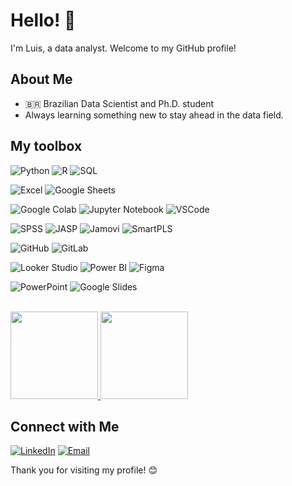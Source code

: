 # Hello! 👋

I'm Luis, a data analyst. Welcome to my GitHub profile!

## About Me
- 🇧🇷 Brazilian Data Scientist and Ph.D. student
- Always learning something new to stay ahead in the data field.


## My toolbox

![Python](https://img.shields.io/badge/Python-3776AB?style=for-the-badge&logo=python&logoColor=white)
![R](https://img.shields.io/badge/R-276DC3?style=for-the-badge&logo=r&logoColor=white)
![SQL](https://img.shields.io/badge/SQL-4479A1?style=for-the-badge&logo=postgresql&logoColor=white)

![Excel](https://img.shields.io/badge/Excel-217346?style=for-the-badge&logo=microsoft-excel&logoColor=white)
![Google Sheets](https://img.shields.io/badge/Google_Sheets-34A853?style=for-the-badge&logo=google-sheets&logoColor=white)

![Google Colab](https://img.shields.io/badge/Google_Colab-F9AB00?style=for-the-badge&logo=google-colab&logoColor=white)
![Jupyter Notebook](https://img.shields.io/badge/Jupyter-F37626?style=for-the-badge&logo=jupyter&logoColor=white)
![VSCode](https://img.shields.io/badge/VS_Code-0078D4?style=for-the-badge&logo=visual-studio-code&logoColor=white)

![SPSS](https://img.shields.io/badge/SPSS-0033A0?style=for-the-badge&logo=ibm&logoColor=white)
![JASP](https://img.shields.io/badge/JASP-3776AB?style=for-the-badge&logo=jasp&logoColor=white)
![Jamovi](https://img.shields.io/badge/Jamovi-3776AB?style=for-the-badge&logo=jamovi&logoColor=white)
![SmartPLS](https://img.shields.io/badge/SmartPLS-3776AB?style=for-the-badge&logo=smartpls&logoColor=white)

![GitHub](https://img.shields.io/badge/GitHub-181717?style=for-the-badge&logo=github&logoColor=white)
![GitLab](https://img.shields.io/badge/GitLab-FC6D26?style=for-the-badge&logo=gitlab&logoColor=white)

![Looker Studio](https://img.shields.io/badge/Looker_Studio-4285F4?style=for-the-badge&logo=looker&logoColor=white)
![Power BI](https://img.shields.io/badge/Power_BI-F2C811?style=for-the-badge&logo=powerbi&logoColor=black)
![Figma](https://img.shields.io/badge/Figma-F24E1E?style=for-the-badge&logo=figma&logoColor=white)

![PowerPoint](https://img.shields.io/badge/PowerPoint-B7472A?style=for-the-badge&logo=microsoft-powerpoint&logoColor=white)
![Google Slides](https://img.shields.io/badge/Google_Slides-F4B400?style=for-the-badge&logo=google-slides&logoColor=white)

<br>

<a href="https://github.com/luisdzanetta">
  <img height="140em" src="https://github-readme-stats.vercel.app/api?username=luisdzanetta&show_icons=true&theme=dark&include_commits=true"/>
</a>

<a href="https://github.com/luisdzanetta">
  <img height="140em" src="https://github-readme-stats.vercel.app/api/top-langs/?username=luisdzanetta&layout=compact&langs_count=8&theme=dark"/>
</a>

<br>


## Connect with Me
[![LinkedIn](https://img.shields.io/badge/LinkedIn-0077B5?style=for-the-badge&logo=linkedin&logoColor=white)](https://www.linkedin.com/in/luisdzanetta/)
[![Email](https://img.shields.io/badge/Email-D14836?style=for-the-badge&logo=gmail&logoColor=white)](mailto:luis.dzanetta@gmail.com)

Thank you for visiting my profile! 😊
